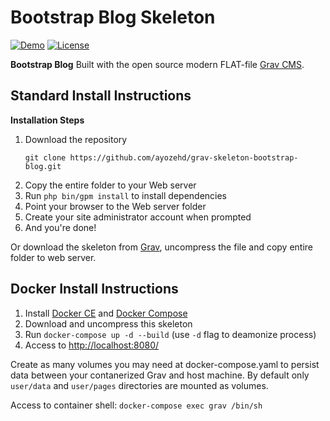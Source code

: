 # Bootstrap Blog Skeleton

[![Demo](https://img.shields.io/badge/Demo-BootstrapBlog-blue.svg?style=flat-square)](https://skeleton.ayozehd.com/)
[![License](https://img.shields.io/badge/License-MIT-blue.svg?style=flat-square)](https://github.com/ayozehd/grav-skeleton-bootstrap-blog/blob/master/LICENSE)

**Bootstrap Blog** Built with the open source modern FLAT-file [Grav CMS](http://getgrav.org).

## Standard Install Instructions

**Installation Steps** 

1. Download the repository
    ```
    git clone https://github.com/ayozehd/grav-skeleton-bootstrap-blog.git
    ```
2. Copy the entire folder to your Web server
3. Run `php bin/gpm install` to install dependencies
4. Point your browser to the Web server folder
5. Create your site administrator account when prompted
6. And you're done!

Or download the skeleton from [Grav](https://getgrav.org/downloads/skeletons), uncompress the file and copy entire folder to web server.

## Docker Install Instructions

1. Install [Docker CE](https://docs.docker.com/engine/install/) and [Docker Compose](https://docs.docker.com/compose/install/)
2. Download and uncompress this skeleton
3. Run `docker-compose up -d --build` (use `-d` flag to deamonize process)
4. Access to [http://localhost:8080/](http://localhost:8080)

Create as many volumes you may need at docker-compose.yaml to persist data between your contanerized Grav and host machine. By default only `user/data` and `user/pages` directories are mounted as volumes.

Access to container shell: `docker-compose exec grav /bin/sh`
